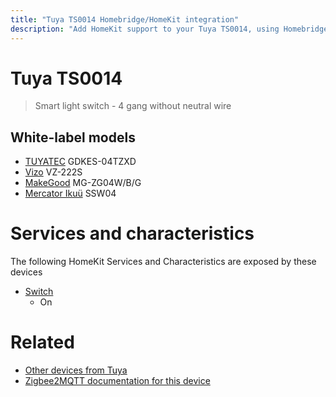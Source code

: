 ```yaml
---
title: "Tuya TS0014 Homebridge/HomeKit integration"
description: "Add HomeKit support to your Tuya TS0014, using Homebridge, Zigbee2MQTT and homebridge-z2m."
---
```

<!---
This file has been GENERATED using src/docgen/docgen.ts
DO NOT EDIT THIS FILE MANUALLY!
-->
# Tuya TS0014
> Smart light switch - 4 gang without neutral wire


## White-label models
* [TUYATEC](../index.md#tuyatec) GDKES-04TZXD
* [Vizo](../index.md#vizo) VZ-222S
* [MakeGood](../index.md#makegood) MG-ZG04W/B/G
* [Mercator Ikuü](../index.md#mercator_ikuu) SSW04

# Services and characteristics
The following HomeKit Services and Characteristics are exposed by
these devices

* [Switch](../../switch.md)
  * On


# Related
* [Other devices from Tuya](../index.md#tuya)
* [Zigbee2MQTT documentation for this device](https://www.zigbee2mqtt.io/devices/TS0014.html)